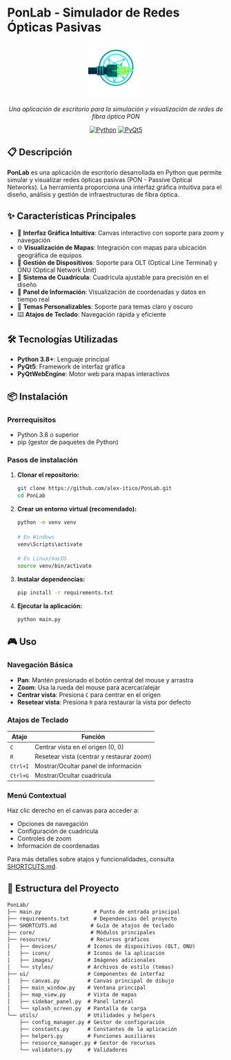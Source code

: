 # PonLab - Simulador de Redes Ópticas Pasivas

<div align="center">

![PonLab Logo](resources/icons/app_icon_128x128.png)

*Una aplicación de escritorio para la simulación y visualización de redes de fibra óptica PON*

[![Python](https://img.shields.io/badge/Python-3.8+-blue.svg)](https://python.org)
[![PyQt5](https://img.shields.io/badge/PyQt5-5.15+-green.svg)](https://pypi.org/project/PyQt5/)
</div>

## 📋 Descripción

**PonLab** es una aplicación de escritorio desarrollada en Python que permite simular y visualizar redes ópticas pasivas (PON - Passive Optical Networks). La herramienta proporciona una interfaz gráfica intuitiva para el diseño, análisis y gestión de infraestructuras de fibra óptica.

## ✨ Características Principales

- 🎨 **Interfaz Gráfica Intuitiva**: Canvas interactivo con soporte para zoom y navegación
- 🌐 **Visualización de Mapas**: Integración con mapas para ubicación geográfica de equipos
- 🔧 **Gestión de Dispositivos**: Soporte para OLT (Optical Line Terminal) y ONU (Optical Network Unit)
- 📐 **Sistema de Cuadrícula**: Cuadrícula ajustable para precisión en el diseño
- 🎯 **Panel de Información**: Visualización de coordenadas y datos en tiempo real
- 🌙 **Temas Personalizables**: Soporte para temas claro y oscuro
- ⌨️ **Atajos de Teclado**: Navegación rápida y eficiente

## 🛠️ Tecnologías Utilizadas

- **Python 3.8+**: Lenguaje principal
- **PyQt5**: Framework de interfaz gráfica
- **PyQtWebEngine**: Motor web para mapas interactivos

## 📦 Instalación

### Prerrequisitos

- Python 3.8 o superior
- pip (gestor de paquetes de Python)

### Pasos de instalación

1. **Clonar el repositorio:**
   ```bash
   git clone https://github.com/alex-itico/PonLab.git
   cd PonLab
   ```

2. **Crear un entorno virtual (recomendado):**
   ```bash
   python -m venv venv
   
   # En Windows
   venv\Scripts\activate
   
   # En Linux/macOS
   source venv/bin/activate
   ```

3. **Instalar dependencias:**
   ```bash
   pip install -r requirements.txt
   ```

4. **Ejecutar la aplicación:**
   ```bash
   python main.py
   ```

## 🎮 Uso

### Navegación Básica

- **Pan**: Mantén presionado el botón central del mouse y arrastra
- **Zoom**: Usa la rueda del mouse para acercar/alejar
- **Centrar vista**: Presiona `C` para centrar en el origen
- **Resetear vista**: Presiona `R` para restaurar la vista por defecto

### Atajos de Teclado

| Atajo | Función |
|-------|---------|
| `C` | Centrar vista en el origen (0, 0) |
| `R` | Resetear vista (centrar y restaurar zoom) |
| `Ctrl+I` | Mostrar/Ocultar panel de información |
| `Ctrl+G` | Mostrar/Ocultar cuadrícula |

### Menú Contextual

Haz clic derecho en el canvas para acceder a:
- Opciones de navegación
- Configuración de cuadrícula
- Controles de zoom
- Información de coordenadas

Para más detalles sobre atajos y funcionalidades, consulta [SHORTCUTS.md](SHORTCUTS.md).

## 📁 Estructura del Proyecto

```
PonLab/
├── main.py                 # Punto de entrada principal
├── requirements.txt        # Dependencias del proyecto
├── SHORTCUTS.md           # Guía de atajos de teclado
├── core/                  # Módulos principales
├── resources/             # Recursos gráficos
│   ├── devices/          # Iconos de dispositivos (OLT, ONU)
│   ├── icons/            # Iconos de la aplicación
│   ├── images/           # Imágenes adicionales
│   └── styles/           # Archivos de estilo (temas)
├── ui/                   # Componentes de interfaz
│   ├── canvas.py         # Canvas principal de dibujo
│   ├── main_window.py    # Ventana principal
│   ├── map_view.py       # Vista de mapas
│   ├── sidebar_panel.py  # Panel lateral
│   └── splash_screen.py  # Pantalla de carga
└── utils/                # Utilidades y helpers
    ├── config_manager.py # Gestor de configuración
    ├── constants.py      # Constantes de la aplicación
    ├── helpers.py        # Funciones auxiliares
    ├── resource_manager.py # Gestor de recursos
    └── validators.py     # Validadores
```
